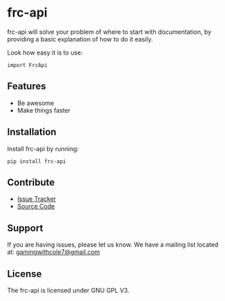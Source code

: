 frc-api
========

frc-api will solve your problem of where to start with documentation,
by providing a basic explanation of how to do it easily.

Look how easy it is to use:

    import FrcApi 

Features
--------

- Be awesome
- Make things faster

Installation
------------

Install  frc-api by running:

    pip install frc-api

Contribute
----------

- [Issue Tracker](github.com/Colepng/FRC-API/issues)
- [Source Code](github.com/Colepng/FRC-API/tree/main)

Support
-------

If you are having issues, please let us know.
We have a mailing list located at: gamingwithcole7@gmail.com

License
-------

The frc-api is licensed under GNU GPL V3.
